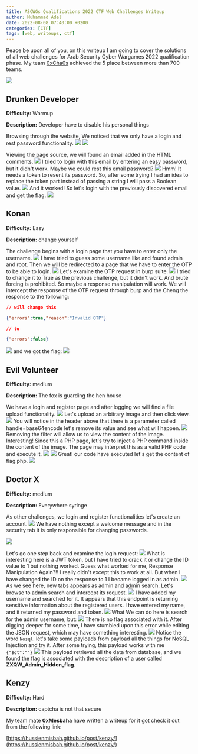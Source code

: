 ```yaml
---
title: ASCWGs Qualifications 2022 CTF Web Challenges Writeup
author: Muhammad Adel
date: 2022-08-08 07:40:00 +0200
categories: [CTF]
tags: [web, writeups, ctf]
---
```

Peace be upon all of you, on this writeup I am going to cover the solutions of all web challenges for Arab Security Cyber Wargames 2022 qualification phase. My team [0xCha0s](https://ctftime.org/team/168238) achieved the 5 place between more than 700 teams.

![](https://pbs.twimg.com/media/FZoxLw4WAAAmfkg?format=jpg&name=large)

## **Drunken Developer**
**Difficulty:** Warmup


**Description:** Developer have to disable his personal things

Browsing through the website, We noticed that we only have a login and rest password functionality.
![](https://files.gitbook.com/v0/b/gitbook-x-prod.appspot.com/o/spaces%2F-MeU8PSC8pJwv8a582oA%2Fuploads%2Fpmz0sOyKLU2U1KGcEQph%2F1.png?alt=media&token=5f7f3bfa-9da5-45d7-90f8-c4d8bf5a2cd1)
![](https://files.gitbook.com/v0/b/gitbook-x-prod.appspot.com/o/spaces%2F-MeU8PSC8pJwv8a582oA%2Fuploads%2F5u7IMiWFDKK5pmAiwVLw%2F2.png?alt=media&token=f6405b91-f5e0-47b2-a15d-7753c778c6f2)

Viewing the page source, we will found an email added in the HTML comments.
![](https://files.gitbook.com/v0/b/gitbook-x-prod.appspot.com/o/spaces%2F-MeU8PSC8pJwv8a582oA%2Fuploads%2FrdaW1plZMDintwxq3eE3%2F3.png?alt=media&token=0158727e-7447-467e-a1b6-a657e2819d45)
I tried to login with this email by entering an easy password, but it didn't work. Maybe we could rest this email password?
![](https://files.gitbook.com/v0/b/gitbook-x-prod.appspot.com/o/spaces%2F-MeU8PSC8pJwv8a582oA%2Fuploads%2FEzA5R43C1dnwUOmf0ftL%2Fimage.png?alt=media&token=fc0799a5-a551-4bca-a761-919ae5c64e40)
Hmm! It needs a token to resent its password. So, after some trying I had an idea to replace the token part instead of passing a string I will pass a Boolean value.
![](https://files.gitbook.com/v0/b/gitbook-x-prod.appspot.com/o/spaces%2F-MeU8PSC8pJwv8a582oA%2Fuploads%2FTsyWY74Y1vALA7IQ8I2K%2Fimage.png?alt=media&token=1e2ca00a-cfe6-4e25-84a4-95aed3361657)
And it worked! So let's login with the previously discovered email and get the flag.
![](https://files.gitbook.com/v0/b/gitbook-x-prod.appspot.com/o/spaces%2F-MeU8PSC8pJwv8a582oA%2Fuploads%2F8qejum5lcz5XlqxiZVeN%2Fimage.png?alt=media&token=b4091ba3-d6b8-4314-8719-4a027d939f20)

## **Konan**

**Difficulty:** Easy 


**Description:** change yourself

The challenge begins with a login page that you have to enter only the username.
![](https://files.gitbook.com/v0/b/gitbook-x-prod.appspot.com/o/spaces%2F-MeU8PSC8pJwv8a582oA%2Fuploads%2FlyJIwFCm6fOrXZTgOs5P%2Fimage.png?alt=media&token=c29a9ca8-3214-4e43-86de-7fb30555e603)
I have tried to guess some username like and found admin and root. Then we will be redirected to a page that we have to enter the OTP to be able to login.
![](https://files.gitbook.com/v0/b/gitbook-x-prod.appspot.com/o/spaces%2F-MeU8PSC8pJwv8a582oA%2Fuploads%2F3pE7H8XCuK8q0e5buWCJ%2Fimage.png?alt=media&token=c82b58ad-98a1-42fe-924e-9a2e4df979fb)
Let's examine the OTP request in burp suite.
![](https://files.gitbook.com/v0/b/gitbook-x-prod.appspot.com/o/spaces%2F-MeU8PSC8pJwv8a582oA%2Fuploads%2Fdr0jfas2499fP1r6dhjB%2Fimage.png?alt=media&token=a68ae427-1b18-4ee2-a71c-988faf1c9ebb)
I tried to change it to True as the previous challenge, but it didn't work. And brute forcing is prohibited. So maybe a response manipulation will work. We will intercept the response of the OTP request through burp and the Cheng the response to the following:
```JSON
// will change this

{"errors":true,"reason":"Invalid OTP"}

// to

{"errors":false}
```
![](https://files.gitbook.com/v0/b/gitbook-x-prod.appspot.com/o/spaces%2F-MeU8PSC8pJwv8a582oA%2Fuploads%2FWie8bKsCQJ4FyMKzdfUa%2Fimage.png?alt=media&token=3b02b707-3a67-4457-97b3-eecc99bd76a7)
and we got the flag:
![](https://files.gitbook.com/v0/b/gitbook-x-prod.appspot.com/o/spaces%2F-MeU8PSC8pJwv8a582oA%2Fuploads%2FG7p78ARZlgDgV2dmnCL0%2Fimage.png?alt=media&token=d326097c-02d3-4918-9000-4e9a30878021)

## **Evil Volunteer**

**Difficulty:** medium

**Description:** The fox is guarding the hen house

We have a login and register page and after logging we will find a file upload functionality.
![](https://files.gitbook.com/v0/b/gitbook-x-prod.appspot.com/o/spaces%2F-MeU8PSC8pJwv8a582oA%2Fuploads%2FBneb1r7VFxLHJqa5JqOk%2Fimage.png?alt=media&token=8922e97a-cae3-4ea7-8f99-23fde1bd9f30)
Let's upload an arbitrary image and then click view.
![](https://files.gitbook.com/v0/b/gitbook-x-prod.appspot.com/o/spaces%2F-MeU8PSC8pJwv8a582oA%2Fuploads%2FWyVQLdGl90BBcs8I7y9E%2Fimage.png?alt=media&token=ca8d2f0c-6efa-4954-8ec3-6da30fc530b2)
You will notice in the header above that there is a parameter called handle=base64encode let's remove its value and see what will happen.
![](https://files.gitbook.com/v0/b/gitbook-x-prod.appspot.com/o/spaces%2F-MeU8PSC8pJwv8a582oA%2Fuploads%2FSszYgX1vmEBYGdlL6wle%2Fimage.png?alt=media&token=631287aa-65f5-423c-9605-233787ba8002)
Removing the filter will allow us to view the content of the image. Interesting! Since this a PHP page, let's try to inject a PHP command inside the content of the image. The page may interpret this as a valid PHP code and execute it.
![](https://files.gitbook.com/v0/b/gitbook-x-prod.appspot.com/o/spaces%2F-MeU8PSC8pJwv8a582oA%2Fuploads%2F31GDvaDH2BKEZdlkjMnc%2Fimage.png?alt=media&token=9c49766b-bf18-4b26-8ca1-db8b88281e81)
![](https://files.gitbook.com/v0/b/gitbook-x-prod.appspot.com/o/spaces%2F-MeU8PSC8pJwv8a582oA%2Fuploads%2FmtX51xWbzhXQ6dN3pvqL%2Fimage.png?alt=media&token=ab8da492-cf29-4d1a-80c5-61a96fdacfeb)
Great! our code have executed let's get the content of flag.php.
![](https://files.gitbook.com/v0/b/gitbook-x-prod.appspot.com/o/spaces%2F-MeU8PSC8pJwv8a582oA%2Fuploads%2FHwalc3P1iL2rfPreInts%2Fimage.png?alt=media&token=9801568d-1c56-44f6-a99e-7b92c8a6d61f)

## **Doctor X**

**Difficulty:** medium 


**Description:** Everywhere syringe

As other challenges, we login and register functionalities let's create an account.
![](https://files.gitbook.com/v0/b/gitbook-x-prod.appspot.com/o/spaces%2F-MeU8PSC8pJwv8a582oA%2Fuploads%2FPHGSu0b6JlPWTy0OOoE6%2Fimage.png?alt=media&token=4def9b09-f652-4edd-b275-98f72b6e0a4e)
We have nothing except a welcome message and in the security tab it is only responsible for changing passwords.

![](https://files.gitbook.com/v0/b/gitbook-x-prod.appspot.com/o/spaces%2F-MeU8PSC8pJwv8a582oA%2Fuploads%2Fngzaoc1Twk7I8AMkcFPz%2Fimage.png?alt=media&token=c242c431-7762-47d9-9ff2-3de590894892)

Let's go one step back and examine the login request:
![](https://files.gitbook.com/v0/b/gitbook-x-prod.appspot.com/o/spaces%2F-MeU8PSC8pJwv8a582oA%2Fuploads%2FkaWqFJAg6Mx8KuKcewSy%2Fimage.png?alt=media&token=17f58779-b1fb-42c0-a87d-e337f48a0871)
What is interesting here is a JWT token, but I have tried to crack it or change the ID value to 1 but nothing worked. Guess what worked for me, Response Manipulation Again?!! I really didn't except this to work at all. But when I have changed the ID on the response to 1 I became logged in as admin.
![](https://files.gitbook.com/v0/b/gitbook-x-prod.appspot.com/o/spaces%2F-MeU8PSC8pJwv8a582oA%2Fuploads%2F5Hno6e7hVfItTW9fDbH8%2FAdmin%20Access.png?alt=media&token=d1116106-29f4-411b-982f-311e950aea02)
As we see here, new tabs appears as admin and admin search. Let's browse to admin search and intercept its request.
![](https://files.gitbook.com/v0/b/gitbook-x-prod.appspot.com/o/spaces%2F-MeU8PSC8pJwv8a582oA%2Fuploads%2FwVYtQM7cxeeu9sLUuvRA%2FadminSearch.png?alt=media&token=a3424383-3f6e-46c5-8654-52bb47c2b615)
I have added my username and searched for it. It appears that this endpoint is returning sensitive information about the registered users. I have entered my name, and it returned my password and token.
![](https://files.gitbook.com/v0/b/gitbook-x-prod.appspot.com/o/spaces%2F-MeU8PSC8pJwv8a582oA%2Fuploads%2FVzamftgSCPpTdzovqaaG%2Fimage.png?alt=media&token=4f4156d5-d0bd-4279-bf98-aa440eda676c)
What We can do here is search for the admin username, but:
![](https://files.gitbook.com/v0/b/gitbook-x-prod.appspot.com/o/spaces%2F-MeU8PSC8pJwv8a582oA%2Fuploads%2FhrOdhcfNYyGbHPSSVEuX%2Fimage.png?alt=media&token=154095e7-b0b9-4c57-9144-2a3007cba46e)
There is no flag associated with it. After digging deeper for some time, I have stumbled upon this error while editing the JSON request, which may have something interesting.
![](https://files.gitbook.com/v0/b/gitbook-x-prod.appspot.com/o/spaces%2F-MeU8PSC8pJwv8a582oA%2Fuploads%2FhqhgTPaYfPqxgP7kkdQ4%2FNoSQL.png?alt=media&token=5197d4f1-6d8f-4c54-95d0-db88d410ea74)
Notice the word `Nosql`. let's take some payloads from payload all the things for NoSQL Injection and try it. After some trying, this payload works with me `{"$gt":""}`
![](https://files.gitbook.com/v0/b/gitbook-x-prod.appspot.com/o/spaces%2F-MeU8PSC8pJwv8a582oA%2Fuploads%2FThrClQfYCewMhVHQPKGh%2FFlag.png?alt=media&token=4b8cd841-7dfc-47bf-ace9-959f98c2c562)
This payload retrieved all the data from database, and we found the flag is associated with the description of a user called **ZXQW_Admin_Hidden_flag**.

## **Kenzy**

**Difficulty:** Hard 


**Description:** captcha is not that secure

My team mate **0xMesbaha** have written a writeup for it got check it out from the following link:

[https://hussienmisbah.github.io/post/kenzy/](https://hussienmisbah.github.io/post/kenzy/)